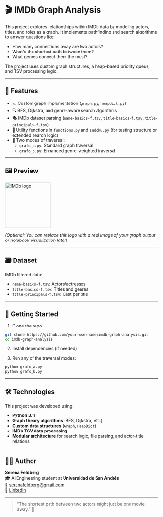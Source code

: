 # 🎬 IMDb Graph Analysis

This project explores relationships within IMDb data by modeling actors, titles, and roles as a graph. It implements pathfinding and search algorithms to answer questions like:

- How many connections away are two actors?
- What's the shortest path between them?
- What genres connect them the most?

The project uses custom graph structures, a heap-based priority queue, and TSV processing logic.

---

## 🧠 Features

- 📈 Custom graph implementation (`graph.py`, `heapdict.py`)
- 🔍 BFS, Dijkstra, and genre-aware search algorithms
- 🎭 IMDb dataset parsing (`name-basics-f.tsv`, `title-basics-f.tsv`, `title-principals-f.tsv`)
- 🧩 Utility functions in `functions.py` and `sudoku.py` (for testing structure or extended search logic)
- 🔧 Two modes of traversal:
  - `grafo_a.py`: Standard graph traversal
  - `grafo_b.py`: Enhanced genre-weighted traversal

---

## 🖼️ Preview

<img src="https://upload.wikimedia.org/wikipedia/commons/thumb/5/59/IMDB_Logo_2016.svg/512px-IMDB_Logo_2016.svg.png" width="150" alt="IMDb logo" />

_(Optional: You can replace this logo with a real image of your graph output or notebook visualization later)_

---

## 🗃️ Dataset

IMDb filtered data:
- `name-basics-f.tsv`: Actors/actresses
- `title-basics-f.tsv`: Titles and genres
- `title-principals-f.tsv`: Cast per title

---

## 🚀 Getting Started

1. Clone the repo  
```bash
git clone https://github.com/your-username/imdb-graph-analysis.git
cd imdb-graph-analysis
```
2. Install dependencies (if needed)

3. Run any of the traversal modes:
```bash
python grafo_a.py
python grafo_b.py
```
---

## 🛠️ Technologies

This project was developed using:

- **Python 3.11**
- **Graph theory algorithms** (BFS, Dijkstra, etc.)
- **Custom data structures** (`Graph`, `HeapDict`)
- **IMDb TSV data processing**
- **Modular architecture** for search logic, file parsing, and actor-title relations

---

## 👩‍💻 Author

**Serena Feldberg**  
🎓 AI Engineering student at **Universidad de San Andrés**  
📧 [serenafeldberg@gmail.com](mailto:serenafeldberg@gmail.com)  
🔗 [LinkedIn](https://www.linkedin.com/in/serenafeldberg/)

---

> “The shortest path between two actors might just be one movie away.” 🎥
